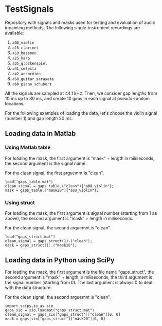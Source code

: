 # TestSignals

Repository with signals and masks used for testing and evaluation of audio inpainting methods. The following single-instrument recordings are available:
1. `a08_violin`
2. `a16_clarinet`
3. `a18_bassoon`
4. `a25_harp`
5. `a35_glockenspiel`
6. `a41_celesta`
7. `a42_accordion`
8. `a58_guitar_sarasate`
9. `a60_piano_schubert`

All the signals are sampled at 44.1 kHz. Then, we consider gap lengths from 10 ms up to 80 ms, and create 10 gaps in each signal at pseudo-random locations.

For the following examples of loading the data, let's choose the violin signal (number 1) and gap length 20 ms.

## Loading data in Matlab

### Using Matlab table

For loading the mask, the first argument is "mask" + length in miliseconds,
the second argument is the signal name.

For the clean signal, the first arguemnt is "clean".

    load("gaps_table.mat")
    clean_signal = gaps_table.("clean"){"a08_violin"};
    mask = gaps_table.("mask20"){"a08_violin"};

### Using struct

For loading the mask, the first argument is signal number (starting from 1 as above),
the second argument is "mask" + length in miliseconds.

For the clean signal, the second arguemnt is "clean".

    load("gaps_struct.mat")
    clean_signal = gaps_struct(1).("clean");
    mask = gaps_struct(1).("mask20");

## Loading data in Python using SciPy

For loading the mask, the first argument is the file name "gaps_struct",
the second argument is "mask" + length in miliseconds,
the third argument is the signal number (starting from 0).
The last argument is always 0 to deal with the data structure.

For the clean signal, the second arguemnt is "clean".

    import scipy.io as sio
    gaps_sio = sio.loadmat("gaps_struct.mat")
    clean_signal = gaps_sio["gaps_struct"]["clean"][0, 0]
    mask = gaps_sio["gaps_struct"]["mask20"][0, 0]

